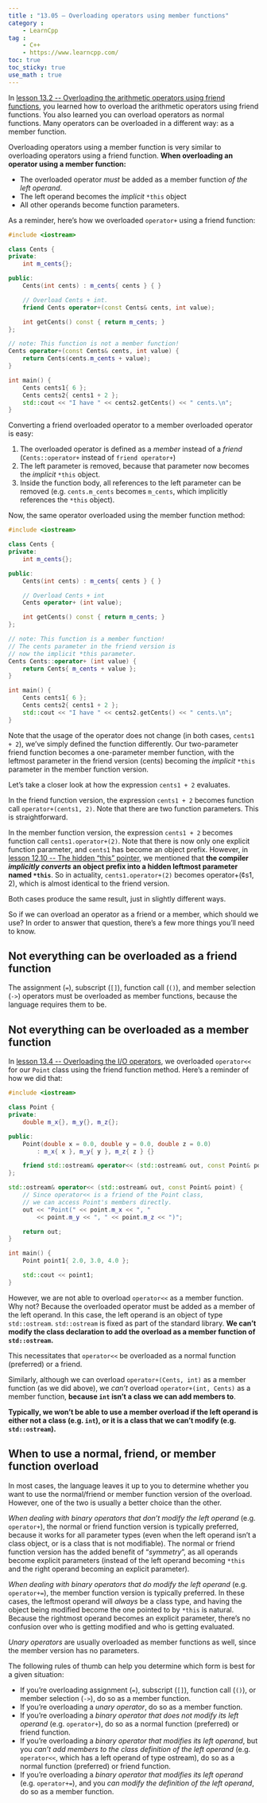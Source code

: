 ```yaml
---
title : "13.05 — Overloading operators using member functions"
category :
    - LearnCpp
tag : 
    - C++
    - https://www.learncpp.com/
toc: true  
toc_sticky: true 
use_math : true
---
```



In [lesson 13.2 -- Overloading the arithmetic operators using friend functions](https://www.learncpp.com/cpp-tutorial/overloading-the-arithmetic-operators-using-friend-functions/), you learned how to overload the arithmetic operators using friend functions. You also learned you can overload operators as normal functions. Many operators can be overloaded in a different way: as a member function.

Overloading operators using a member function is very similar to overloading operators using a friend function. **When overloading an operator using a member function:**

- The overloaded operator *must* be added as a member function *of the left operand*.
- The left operand becomes the *implicit* `*this` object
- All other operands become function parameters.

As a reminder, here’s how we overloaded `operator+` using a friend function:

```c++
#include <iostream>

class Cents {
private:
    int m_cents{};

public:
    Cents(int cents) : m_cents{ cents } { }

    // Overload Cents + int.
    friend Cents operator+(const Cents& cents, int value);

    int getCents() const { return m_cents; }
};

// note: This function is not a member function!
Cents operator+(const Cents& cents, int value) {
    return Cents(cents.m_cents + value);
}

int main() {
    Cents cents1{ 6 };
    Cents cents2{ cents1 + 2 };
    std::cout << "I have " << cents2.getCents() << " cents.\n";
}
```

Converting a friend overloaded operator to a member overloaded operator is easy:

1. The overloaded operator is defined as a *member* instead of a *friend* (`Cents::operator+` instead of `friend operator+`)
2. The left parameter is removed, because that parameter now becomes the *implicit* `*this` object.
3. Inside the function body, all references to the left parameter can be removed (e.g. `cents.m_cents` becomes `m_cents`, which implicitly references the `*this` object).

Now, the same operator overloaded using the member function method:

```c++
#include <iostream>

class Cents {
private:
    int m_cents{};

public:
    Cents(int cents) : m_cents{ cents } { }

    // Overload Cents + int
    Cents operator+ (int value);

    int getCents() const { return m_cents; }
};

// note: This function is a member function!
// The cents parameter in the friend version is
// now the implicit *this parameter.
Cents Cents::operator+ (int value) {
    return Cents{ m_cents + value };
}

int main() {
    Cents cents1{ 6 };
    Cents cents2{ cents1 + 2 };
    std::cout << "I have " << cents2.getCents() << " cents.\n";
}
```

Note that the usage of the operator does not change (in both cases, `cents1 + 2`), we’ve simply defined the function differently. Our two-parameter friend function becomes a one-parameter member function, with the leftmost parameter in the friend version (cents) becoming the *implicit* `*this` parameter in the member function version.

Let’s take a closer look at how the expression `cents1 + 2` evaluates.

In the friend function version, the expression `cents1 + 2` becomes function call `operator+(cents1, 2)`. Note that there are two function parameters. This is straightforward.

In the member function version, the expression `cents1 + 2` becomes function call `cents1.operator+(2)`. Note that there is now only one explicit function parameter, and `cents1` has become an object prefix. However, in [lesson 12.10 -- The hidden “this” pointer](https://www.learncpp.com/cpp-tutorial/the-hidden-this-pointer/), we mentioned that **the compiler *implicitly converts* an object prefix into a hidden leftmost parameter named `*this`**. So in actuality, `cents1.operator+(2)` becomes operator+(¢s1, 2), which is almost identical to the friend version.

Both cases produce the same result, just in slightly different ways.

So if we can overload an operator as a friend or a member, which should we use? In order to answer that question, there’s a few more things you’ll need to know.


## Not everything can be overloaded as a friend function

The assignment (`=`), subscript (`[]`), function call (`()`), and member selection (`->`) operators must be overloaded as member functions, because the language requires them to be.


## Not everything can be overloaded as a member function

In [lesson 13.4 -- Overloading the I/O operators](https://www.learncpp.com/cpp-tutorial/overloading-the-io-operators/), we overloaded `operator<<` for our `Point` class using the friend function method. Here’s a reminder of how we did that:

```c++
#include <iostream>

class Point {
private:
    double m_x{}, m_y{}, m_z{};

public:
    Point(double x = 0.0, double y = 0.0, double z = 0.0)
        : m_x{ x }, m_y{ y }, m_z{ z } {}

    friend std::ostream& operator<< (std::ostream& out, const Point& point);
};

std::ostream& operator<< (std::ostream& out, const Point& point) {
    // Since operator<< is a friend of the Point class,
    // we can access Point's members directly.
    out << "Point(" << point.m_x << ", "
        << point.m_y << ", " << point.m_z << ")";

    return out;
}

int main() {
    Point point1{ 2.0, 3.0, 4.0 };

    std::cout << point1;
}
```

However, we are not able to overload `operator<<` as a member function. Why not? Because the overloaded operator must be added as a member of the left operand. In this case, the left operand is an object of type `std::ostream`. `std::ostream` is fixed as part of the standard library. **We can’t modify the class declaration to add the overload as a member function of `std::ostream`.**

This necessitates that `operator<<` be overloaded as a normal function (preferred) or a friend.

Similarly, although we can overload `operator+(Cents, int)` as a member function (as we did above), we *can’t* overload `operator+(int, Cents)` as a member function, **because `int` isn’t a class we can add members to**.

**Typically, we won’t be able to use a member overload if the left operand is either not a class (e.g. `int`), or it is a class that we can’t modify (e.g. `std::ostream`).**


## When to use a normal, friend, or member function overload

In most cases, the language leaves it up to you to determine whether you want to use the normal/friend or member function version of the overload. However, one of the two is usually a better choice than the other.

*When dealing with binary operators that don’t modify the left operand* (e.g. `operator+`), the normal or friend function version is typically preferred, because it works for all parameter types (even when the left operand isn’t a class object, or is a class that is not modifiable). The normal or friend function version has the added benefit of “*symmetry*”, as all operands become explicit parameters (instead of the left operand becoming `*this` and the right operand becoming an explicit parameter).

*When dealing with binary operators that do modify the left operand* (e.g. `operator+=`), the member function version is typically preferred. In these cases, the leftmost operand will *always* be a class type, and having the object being modified become the one pointed to by `*this` is natural. Because the rightmost operand becomes an explicit parameter, there’s no confusion over who is getting modified and who is getting evaluated.

*Unary operators* are usually overloaded as member functions as well, since the member version has no parameters.

The following rules of thumb can help you determine which form is best for a given situation:

- If you’re overloading assignment (`=`), subscript (`[]`), function call (`()`), or member selection (`->`), do so as a member function.
- If you’re overloading a *unary operator*, do so as a member function.
- If you’re overloading a *binary operator that does not modify its left operand* (e.g. `operator+`), do so as a normal function (preferred) or friend function.
- If you’re overloading a *binary operator that modifies its left operand*, but you *can’t add members to the class definition of the left operand* (e.g. `operator<<`, which has a left operand of type ostream), do so as a normal function (preferred) or friend function.
- If you’re overloading a *binary operator that modifies its left operand* (e.g. `operator+=`), and you *can modify the definition of the left operand*, do so as a member function.